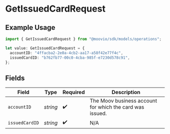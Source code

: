 # GetIssuedCardRequest

## Example Usage

```typescript
import { GetIssuedCardRequest } from "@moovio/sdk/models/operations";

let value: GetIssuedCardRequest = {
  accountID: "4ffacba2-2e0a-4cb2-aa17-a58f42e77f4c",
  issuedCardID: "b762fb77-00c0-4cba-985f-e7230d578c91",
};
```

## Fields

| Field                                                    | Type                                                     | Required                                                 | Description                                              |
| -------------------------------------------------------- | -------------------------------------------------------- | -------------------------------------------------------- | -------------------------------------------------------- |
| `accountID`                                              | *string*                                                 | :heavy_check_mark:                                       | The Moov business account for which the card was issued. |
| `issuedCardID`                                           | *string*                                                 | :heavy_check_mark:                                       | N/A                                                      |